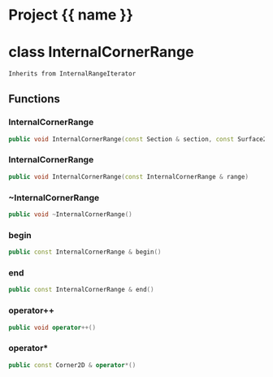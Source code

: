 <script setup>
import {useRoute} from 'vitepress'
const {path} = useRoute()
const tokens = path.split('/')
const words = tokens[2].split('-');
for (let i = 0; i < words.length; i++) {
    words[i] = words[i].charAt(0).toUpperCase() + words[i].slice(1);
    words[i] = words[i].replace('geode', 'Geode')
}
const name = words.join('-');
</script>
# Project {{ name }}

# class InternalCornerRange


```cpp
Inherits from InternalRangeIterator
```



## Functions

### InternalCornerRange

```cpp
public void InternalCornerRange(const Section & section, const Surface2D & surface)
```


### InternalCornerRange

```cpp
public void InternalCornerRange(const InternalCornerRange & range)
```


### ~InternalCornerRange

```cpp
public void ~InternalCornerRange()
```


### begin

```cpp
public const InternalCornerRange & begin()
```


### end

```cpp
public const InternalCornerRange & end()
```


### operator++

```cpp
public void operator++()
```


### operator*

```cpp
public const Corner2D & operator*()
```




